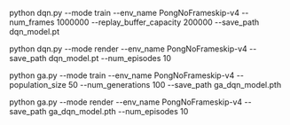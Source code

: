 python dqn.py --mode train --env_name PongNoFrameskip-v4 --num_frames 1000000 --replay_buffer_capacity 200000 --save_path dqn_model.pt

python dqn.py --mode render --env_name PongNoFrameskip-v4 --save_path dqn_model.pt --num_episodes 10

python ga.py --mode train --env_name PongNoFrameskip-v4 --population_size 50 --num_generations 100 --save_path ga_dqn_model.pth

python ga.py --mode render --env_name PongNoFrameskip-v4 --save_path ga_dqn_model.pth --num_episodes 10



